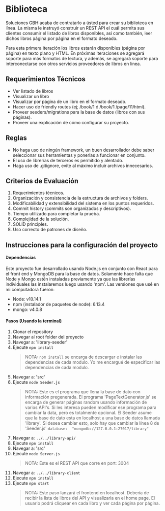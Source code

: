 
# Biblioteca 

Soluciones GBH acaba de contratarlo a ústed para crear su biblioteca en línea. La misma le instruyó construir un REST API el cuál permita sus clientes consumir el listado de libros disponibles, así como también, leer dichos libros página por página en el formato deseado. 

Para esta primera iteración los libros estarán disponibles (página por página) en texto plano y HTML. En próximas iteraciones se agregará soporte para más formatos de lectura, y además, se agregará soporte para interconectarse con otros servicios proveedores de libros en línea. 

## Requerimientos Técnicos 

- Ver listado de libros
- Visualizar un libro
- Visualizar por página de un libro en el formato deseado.
- Hacer uso de friendly routes (ej; /book/1 ó /book/1 /page/11/html).
- Proveer seeders/migrations para la base de datos (libros con sus páginas).
- Proveer una explicación de cómo configurar su proyecto. 

## Reglas

- No haga uso de ningún framework, un buen desarrollador debe saber seleccionar sus herramientas y ponerlas a funcionar en conjunto.
- El uso de librerías de terceros es permitido y alentado.
- Haga uso de .gitignore, evite al máximo incluir archivos innecesarios. 

## Criterios de Evaluación 

1. Requerimientos técnicos.
2. Organización y consistencia de la estructura de archivos y folders.
3. Modificabilidad y extensibilidad del sistema en los puntos requeridos. 
4. Commit history (commits son organizados y descriptivos).
5. Tiempo utilizado para completar la prueba.
6. Complejidad de la solución.
7. SOLID principles.
8. Uso correcto de patrones de diseño. 

## Instrucciones para la configuración del proyecto
#### Dependencias 
Este proyecto fue desarrollado usando Node.js en conjunto con React para el front end y MongoDB para la base de datos. Solamente hace falta que Node y Mongo estén instaladas previamente ya que las librerías individuales las instalaremos luego usando 'npm'. Las versiones que usé en mi computadora fueron:
* Node: v10.14.1
* npm (instalador de paquetes de node): 6.13.4
* mongo: v4.0.8

#### Pasos (Usando la terminal)
1. Clonar el repository
2. Navegar al root folder del proyecto
3. Navegar a: 'library-seeder'
4. Ejecute `npm install`
	>NOTA: `npm install` se encarga de descargar e instalar las dependencias de cada modulo. Yo me encargué de especificar las dependencias de cada modulo.
6. Navegar a: 'src'
7. Ejecute `node Seeder.js`
	> NOTA: Este es el programa que llena la base de dato con información pregenerada. El programa 'PageTextGenerator.js' se encarga de generar páginas random usando información de varios API's. Si les interesa pueden modificar ese programa para cambiar la data, pero es totalmente opcional. El Seeder asume que la base de dato esta en localhost a una base de datos llamada 'library'. Si desea cambiar esto, solo hay que cambiar la línea 8 de 'Seeder.js' `database:  "mongodb://127.0.0.1:27017/library"`
8. Navegar a: `../../library-api/`
9. Ejecute `npm install`
10. Navegar a: 'src'
11. Ejecute `node Server.js`
	>NOTA: Este es el REST API que corre en port: 3004
12. Navegar a: `../../library-client`
13. Ejecute `npm install`
14. Ejecute `npm start`
	>NOTA: Este paso lanzará el frontend en localhost. Debería de recibir la lista de libros del API y visualizarla en el home page. El usuario podrá cliquear en cada libro y ver cada página por página.



